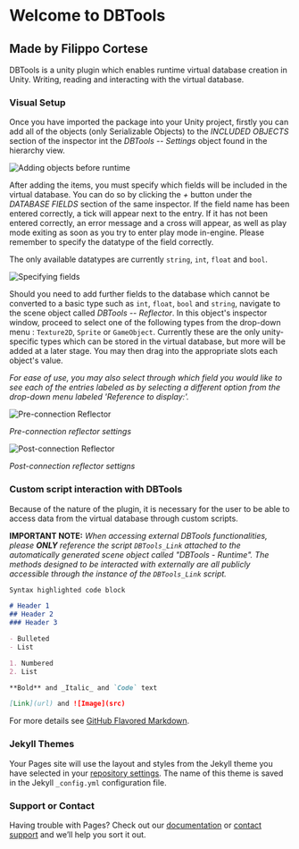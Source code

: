 # Welcome to DBTools
## Made by Filippo Cortese

DBTools is a unity plugin which enables runtime virtual database creation in Unity. Writing, reading and interacting with the virtual database.

### Visual Setup

Once you have imported the package into your Unity project, firstly you can add all of the objects (only Serializable Objects) to the *INCLUDED OBJECTS* section of the inspector int the *DBTools -- Settings* object found in the hierarchy view.

![Adding objects before runtime](https://fcortese2.github.io/Groundfish-Website/AddObjectsUI.PNG)


After adding the items, you must specify which fields will be included in the virtual database. You can do so by clicking the *+* button under the *DATABASE FIELDS* section of the same inspector. If the field name has been entered correctly, a tick will appear next to the entry. If it has not been entered correctly, an error message and a cross will appear, as well as play mode exiting as soon as you try to enter play mode in-engine. Please remember to specify the datatype of the field correctly.

The only available datatypes are currently `string`, `int`, `float` and `bool`.


![Specifying fields](https://fcortese2.github.io/Groundfish-Website/FieldsSelection.PNG)

Should you need to add further fields to the database which cannot be converted to a basic type such as `int`, `float`, `bool` and `string`, navigate to the scene object called *DBTools -- Reflector*. In this object's inspector window, proceed to select one of the following types from the drop-down menu : `Texture2D`, `Sprite` or `GameObject`. Currently these are the only unity-specific types which can be stored in the virtual database, but more will be added at a later stage. You may then drag into the appropriate slots each object's value.

*For ease of use, you may also select through which field you would like to see each of the entries labeled as by selecting a different option from the drop-down menu labeled 'Reference to display:'.*

![Pre-connection Reflector](https://fcortese2.github.io/Groundfish-Website/ReflectorConnection.PNG)

_Pre-connection reflector settings_

![Post-connection Reflector](https://fcortese2.github.io/Groundfish-Website/ReflectorPostConnection.PNG)

_Post-connection reflector settigns_



### Custom script interaction with DBTools

Because of the nature of the plugin, it is necessary for the user to be able to access data from the virtual database through custom scripts.

**IMPORTANT NOTE:** *When accessing external DBTools functionalities, please **ONLY** reference the script `DBTools_Link` attached to the automatically generated scene object called "DBTools - Runtime". The methods designed to be interacted with externally are all publicly accessible through the instance of the `DBTools_Link` script.*




```markdown
Syntax highlighted code block

# Header 1
## Header 2
### Header 3

- Bulleted
- List

1. Numbered
2. List

**Bold** and _Italic_ and `Code` text

[Link](url) and ![Image](src)
```

For more details see [GitHub Flavored Markdown](https://guides.github.com/features/mastering-markdown/).

### Jekyll Themes

Your Pages site will use the layout and styles from the Jekyll theme you have selected in your [repository settings](https://github.com/fcortese2/Groundfish-Website/settings). The name of this theme is saved in the Jekyll `_config.yml` configuration file.

### Support or Contact

Having trouble with Pages? Check out our [documentation](https://docs.github.com/categories/github-pages-basics/) or [contact support](https://support.github.com/contact) and we’ll help you sort it out.
